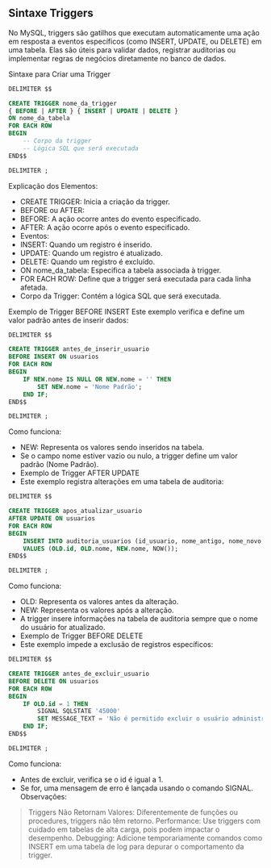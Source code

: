 ## Sintaxe Triggers

No MySQL, triggers são gatilhos que executam automaticamente uma ação em resposta a eventos específicos 
(como INSERT, UPDATE, ou DELETE) em uma tabela. 
Elas são úteis para validar dados, registrar auditorias ou implementar regras de negócios diretamente no banco de dados.

Sintaxe para Criar uma Trigger
```sql
DELIMITER $$

CREATE TRIGGER nome_da_trigger
{ BEFORE | AFTER } { INSERT | UPDATE | DELETE }
ON nome_da_tabela
FOR EACH ROW
BEGIN
    -- Corpo da trigger
    -- Lógica SQL que será executada
END$$

DELIMITER ;
```
Explicação dos Elementos:
- CREATE TRIGGER: Inicia a criação da trigger.
- BEFORE ou AFTER:
- BEFORE: A ação ocorre antes do evento especificado.
- AFTER: A ação ocorre após o evento especificado.
- Eventos:
- INSERT: Quando um registro é inserido.
- UPDATE: Quando um registro é atualizado.
- DELETE: Quando um registro é excluído.
- ON nome_da_tabela: Especifica a tabela associada à trigger.
- FOR EACH ROW: Define que a trigger será executada para cada linha afetada.
- Corpo da Trigger: Contém a lógica SQL que será executada.

Exemplo de Trigger BEFORE INSERT
Este exemplo verifica e define um valor padrão antes de inserir dados:
```sql
DELIMITER $$

CREATE TRIGGER antes_de_inserir_usuario
BEFORE INSERT ON usuarios
FOR EACH ROW
BEGIN
    IF NEW.nome IS NULL OR NEW.nome = '' THEN
        SET NEW.nome = 'Nome Padrão';
    END IF;
END$$

DELIMITER ;
```
Como funciona:
- NEW: Representa os valores sendo inseridos na tabela.
- Se o campo nome estiver vazio ou nulo, a trigger define um valor padrão (Nome Padrão).
- Exemplo de Trigger AFTER UPDATE
- Este exemplo registra alterações em uma tabela de auditoria:

```sql
DELIMITER $$

CREATE TRIGGER apos_atualizar_usuario
AFTER UPDATE ON usuarios
FOR EACH ROW
BEGIN
    INSERT INTO auditoria_usuarios (id_usuario, nome_antigo, nome_novo, data_alteracao)
    VALUES (OLD.id, OLD.nome, NEW.nome, NOW());
END$$

DELIMITER ;
```
Como funciona:
- OLD: Representa os valores antes da alteração.
- NEW: Representa os valores após a alteração.
- A trigger insere informações na tabela de auditoria sempre que o nome do usuário for atualizado.
- Exemplo de Trigger BEFORE DELETE
- Este exemplo impede a exclusão de registros específicos:

```sql
DELIMITER $$

CREATE TRIGGER antes_de_excluir_usuario
BEFORE DELETE ON usuarios
FOR EACH ROW
BEGIN
    IF OLD.id = 1 THEN
        SIGNAL SQLSTATE '45000'
        SET MESSAGE_TEXT = 'Não é permitido excluir o usuário administrador';
    END IF;
END$$

DELIMITER ;
```
Como funciona:
- Antes de excluir, verifica se o id é igual a 1.
- Se for, uma mensagem de erro é lançada usando o comando SIGNAL.
Observações:
> Triggers Não Retornam Valores: Diferentemente de funções ou procedures, triggers não têm retorno.
> Performance: Use triggers com cuidado em tabelas de alta carga, pois podem impactar o desempenho.
> Debugging: Adicione temporariamente comandos como INSERT em uma tabela de log para depurar o comportamento da trigger.
